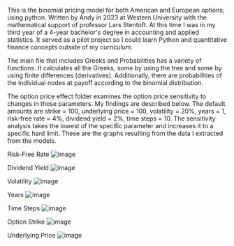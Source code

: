 This is the binomial pricing model for both American and European options; using python. Written by Andy in 2023 at Western University with the mathematical support of professor Lars Stentoft. At this time I was in my third year of a 4-year bachelor's degree in accounting and applied statistics.
It served as a pilot project so I could learn Python and quantitative finance concepts outside of my curriculum.

The main file that includes Greeks and Probabilities has a variety of functions. It calculates all the Greeks, some by using the tree and some by using finite differences (derivatives). Additionally, there are probabilities of the individual nodes at payoff according to the binomial distribution. 

The option price effect folder examines the option price sensitivity to changes in those parameters. My findings are described below. The default amounts are strike = 100, underlying price = 100, volatility = 20%, years = 1, risk-free rate = 4%, dividend yield = 2%, time steps = 10. The sensitivity analysis takes the lowest of the specific parameter and increases it to a specific hard limit. These are the graphs resulting from the data I extracted from the models.

Risk-Free Rate
![image](https://user-images.githubusercontent.com/125106540/231027367-b9a89bf8-55dc-4d22-a1de-1496d1eb0d05.png)

Dividend Yield
![image](https://user-images.githubusercontent.com/125106540/231027439-228ba0e5-e221-4d81-b568-c3dcccfc08a8.png)

Volatility
![image](https://user-images.githubusercontent.com/125106540/231027488-6fbbca4e-db94-4918-9d8c-5d1ec22c9065.png)

Years
![image](https://user-images.githubusercontent.com/125106540/231027582-1cfffbb8-7994-477b-a57f-8d74356ec35b.png)

Time Steps
![image](https://user-images.githubusercontent.com/125106540/231027709-ad47dc13-c76a-47ac-a21e-4314a543d9d9.png)

Option Strike
![image](https://user-images.githubusercontent.com/125106540/231027810-2174adb4-5a87-4ebe-a1ff-3d4c3bafa779.png)

Underlying Price
![image](https://user-images.githubusercontent.com/125106540/231027918-e047999e-6dd7-4c78-8b0e-1004474611b0.png)
